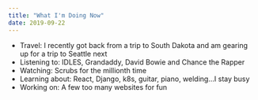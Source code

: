 ```yaml
---
title: "What I'm Doing Now"
date: 2019-09-22
---
```


+ Travel: I recently got back from a trip to South Dakota and am gearing up for a trip to Seattle next
+ Listening to: IDLES, Grandaddy, David Bowie and Chance the Rapper
+ Watching: Scrubs for the millionth time
+ Learning about: React, Django, k8s, guitar, piano, welding...I stay busy
+ Working on: A few too many websites for fun
